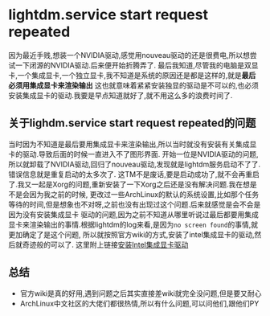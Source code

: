# lightdm.service start request repeated

因为最近手贱,想装一个NVIDIA驱动,感觉用nouveau驱动的还是很费电,所以想尝试一下闭源的NVIDIA驱动.后来便开始折腾弄了.
最后我知道,尽管我的电脑是双显卡,一个集成显卡,一个独立显卡,我不知道是系统的原因还是都是这样的,就是**最后必须用集成显卡来渲染输出**
这也就意味着紧紧安装独显的驱动是不可以的,也必须安装集成显卡的驱动.我要是早点知道就好了,就不用这么多的浪费时间了.

## 关于lighdm.service start request repeated的问题

当时因为不知道是最后要用集成显卡来渲染输出,所以当时就没有安装有关集成显卡的驱动.导致后面的时候一直进入不了图形界面.
开始一位是NVIDIA驱动的问题,所以就卸载了NVIDIA驱动,回归了nouveau驱动,发现就是lightdm服务启动不了了.错误信息就是重复启动的太多次了.
这TM不是废话,要是启动成功了,就不会再重启了.我又一起是Xorg的问题,重新安装了一下Xorg之后还是没有解决问题.我在想是不是会因为我之前的时候,
更改过一些ArchLinux的默认的系统设置,比如那个任务等待的时间,但是想象也不对呀,之前也没有出现过这个问题.后来就感觉是会不会是因为没有安装集成显卡
驱动的问题,因为之前不知道从哪里听说过最后都要用集成显卡来渲染输出的事情.根据lightdm的log来看,是因为`no screen found`的事情,就更加确定了是这个问题,
所以就按照官方wiki的方式,安装了intel集成显卡的驱动,然后就奇迹般的可以了.
这里附上链接[安装Intel集成显卡驱动](https://wiki.archlinux.org/index.php/Intel_graphics_(%E7%AE%80%E4%BD%93%E4%B8%AD%E6%96%87))

## 总结

- 官方wiki是真的好用,遇到问题之后其实直接差wiki就完全没问题,但是要又耐心
- ArchLinux中文社区的大佬们都很热情,所以有什么问题,可以问他们,跟他们PY

